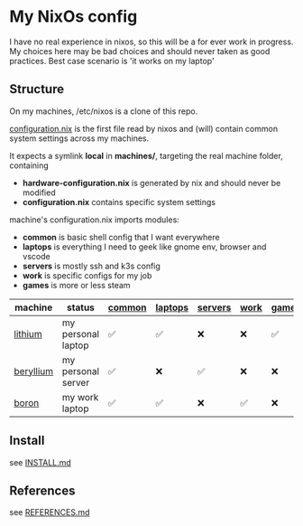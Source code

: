 # My NixOs config

I have no real experience in nixos, so this will be a for ever work in progress. My choices here may be bad choices and should never taken as good practices. Best case scenario is 'it works on my laptop'

## Structure

On my machines, /etc/nixos is a clone of this repo.

[configuration.nix](configuration.nix) is the first file read by nixos and (will) contain common system settings across my machines.

It expects a symlink **local** in **machines/**, targeting the real machine folder, containing

 * **hardware-configuration.nix** is generated by nix and should never be modified
 * **configuration.nix** contains specific system settings

machine's configuration.nix imports modules:

 * **common** is basic shell config that I want everywhere
 * **laptops** is everything I need to geek like gnome env, browser and vscode
 * **servers** is mostly ssh and k3s config
 * **work** is specific configs for my job
 * **games** is more or less steam

| machine     | status             | [common] | [laptops] | [servers] | [work] | [games] |
| ----------- | ------------------ | -------- | --------- | --------- | ------ | ------- |
| [lithium]   | my personal laptop | ✅        | ✅         | ❌         | ❌      | ✅       |
| [beryllium] | my personal server | ✅        | ❌         | ✅         | ❌      | ❌       |
| [boron]     | my work laptop     | ✅        | ✅         | ❌         | ✅      | ❌       |


## Install

see [INSTALL.md](INSTALL.md)

## References

see [REFERENCES.md](REFERENCES.md)

[common]: modules/common
[laptops]: modules/laptops
[servers]: modules/servers
[work]: modules/work
[games]: modules/games

[lithium]: machines/lithium
[beryllium]: machines/beryllium
[boron]: machines/boron
